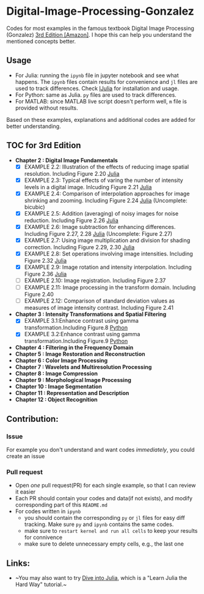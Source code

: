 # Digital-Image-Processing-Gonzalez
Codes for most examples in the famous textbook Digital Image Processing (Gonzalez) [3rd Edition [Amazon]](https://www.amazon.com/Digital-Image-Processing-Rafael-Gonzalez/dp/013168728X/ref=sr_1_2?ie=UTF8&qid=1535526723&sr=8-2&keywords=digital+image+processing). I hope this can help you understand the mentioned concepts better.

## Usage
* For Julia: running the `ipynb` file in jupyter notebook and see what happens. The `ipynb` files contain results for convenience and `jl` files are used to track differences. Check [IJulia](https://github.com/JuliaLang/IJulia.jl) for installation and usage.
* For Python: same as Julia. `py` files are used to track differences.
* For MATLAB: since MATLAB live script doesn't perform well, `m` file is provided without results.

Based on these examples, explanations and additional codes are added for better understanding.

## TOC for 3rd Edition
* **Chapter 2 : Digital Image Fundamentals**
  - [x] EXAMPLE 2.2: Illustration of the effects of reducing image spatial resolution. Including Figure 2.20 [Julia](DIP3E/Codes/Julia/Chapter-2/Example2-2.ipynb)
  - [x] EXAMPLE 2.3: Typical effects of varing the number of intensity levels in a digital image. Inlcuding Figure 2.21 [Julia](DIP3E/Codes/Julia/Chapter-2/Example2-3.ipynb)
  - [x] EXAMPLE 2.4: Comparison of interpolation approaches for image shrinking and zooming. Including Figure 2.24 [Julia](DIP3E/Codes/Julia/Chapter-2/Example2-4.ipynb) (Uncomplete: bicubic)
  - [x] EXAMPLE 2.5: Addition (averaging) of noisy images for noise reduction. Including Figure 2.26 [Julia](DIP3E/Codes/Julia/Chapter-2/Example2-5.ipynb)
  - [x] EXAMPLE 2.6: Image subtraction for enhancing differences. Including Figure 2.27, 2.28 [Julia](DIP3E/Codes/Julia/Chapter-2/Example2-6.ipynb) (Uncomplete: Figure 2.27)
  - [x] EXAMPLE 2.7: Using image multiplication and division for shading correction. Including Figure 2.29, 2.30 [Julia](DIP3E/Codes/Julia/Chapter-2/Example2-7.ipynb)
  - [x] EXAMPLE 2.8: Set operations involving image intensities. Including Figure 2.32 [Julia](DIP3E/Codes/Julia/Chapter-2/Example2-8.ipynb)
  - [x] EXAMPLE 2.9: Image rotation and intensity interpolation. Including Figure 2.36 [Julia](DIP3E/Codes/Julia/Chapter-2/Example2-9.ipynb)
  - [ ] EXAMPLE 2.10: Image registration. Including Figure 2.37
  - [ ] EXAMPLE 2.11: Image processing in the transform domain. Including Figure 2.40
  - [ ] EXAMPLE 2.12: Comparison of standard deviation values as measures of image intensity contrast. Including Figure 2.41
* **Chapter 3 : Intensity Transformations and Spatial Filtering**
  - [x] EXAMPLE 3.1:Enhance contrast using gamma transformation.Including Figure.8 [Python](F:\python_gonzalez\Digital-Image-Processing-Gonzalez\DIP3E\Codes\Python\Gonzalez_example_3_1.ipynb)
  - [x] EXAMPLE 3.2:Enhance contrast using gamma transformation.Including Figure.9 [Python](F:\python_gonzalez\Digital-Image-Processing-Gonzalez\DIP3E\Codes\Python\Gonzalez_example_3_2.ipynb)
* **Chapter 4 : Filtering in the Frequency Domain**
* **Chapter 5 : Image Restoration and Reconstruction**
* **Chapter 6 : Color Image Processing**
* **Chapter 7 : Wavelets and Multiresolution Processing**
* **Chapter 8 : Image Compression**
* **Chapter 9 : Morphological Image Processing**
* **Chapter 10 : Image Segmentation**
* **Chapter 11 : Representation and Description**
* **Chapter 12 : Object Recognition**

## Contribution:

### Issue
For example you don't understand and want codes *immediately*, you could create an issue

### Pull request
* Open *one* pull request(PR) for each single example, so that I can review it easier
* Each PR should contain your codes and data(if not exists), and modify corresponding part of this `README.md`
* For codes written in `ipynb` 
	* you should contain the corresponding `py` or `jl` files for easy diff tracking. Make sure `py` and `ipynb` contains the same codes.
	* make sure to `restart kernel and run all cells` to keep your results for connivence
	* make sure to delete unnecessary empty cells, e.g., the last one

## Links:
* ~You may also want to try [Dive into Julia](https://github.com/johnnychen94/Dive-Into-Julia), which is a "Learn Julia the Hard Way" tutorial.~